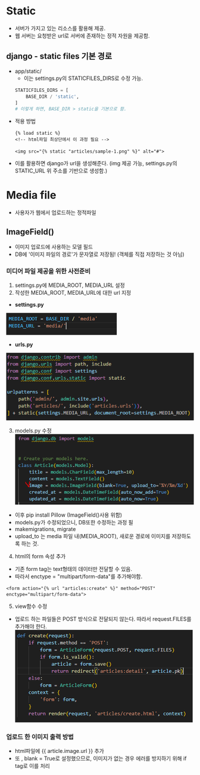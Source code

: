 # Static
- 서버가 가지고 있는 리소스를 활용해 제공.
- 웹 서버는 요청받은 url로 서버에 존재하는 정적 자원을 제공함.

## django - static files 기본 경로
- app/static/
    - 이는 settings.py의 STATICFILES_DIRS로 수정 가능.
    ```python
    STATICFILES_DIRS = [
        BASE_DIR / 'static',
    ]
    # 이렇게 하면, BASE_DIR > static을 기본으로 함.
    ```
- 적용 방법
    ```django
    {% load static %}
    <!-- html파일 최상단에서 이 과정 필요 -->

    <img src="{% static "articles/sample-1.png" %}" alt="#">
    ```
- 이를 활용하면 django가 url을 생성해준다. (img 제공 가능, settings.py의 STATIC_URL 위 주소를 기반으로 생성함.)

# Media file
- 사용자가 웹에서 업로드하는 정적파일

## ImageField()
- 이미지 업로드에 사용하는 모델 필드
- DB에 '이미지 파일의 경로'가 문자열로 저장됨! (객체를 직접 저장하는 것 아님)

### 미디어 파일 제공을 위한 사전준비
1. settings.py에 MEDIA_ROOT, MEDIA_URL 설정
2. 작성한 MEDIA_ROOT, MEDIA_URL에 대한 url 지정

- **settings.py**

![alt text](image-10.png)

- **urls.py**

![alt text](image-11.png)

3. models.py 수정
![alt text](image-12.png)
- 이후 pip install Pillow (ImageField()사용 위함)
- models.py가 수정되었으니, DB또한 수정하는 과정 필
- makemigrations, migrate
- upload_to 는 media 파일 내(MEDIA_ROOT), 새로운 경로에 이미지를 저장하도록 하는 것.

4. html의 form 속성 추가
- 기존 form tag는 text형태의 데이터만 전달할 수 있음.
- 따라서 enctype = "multipart/form-data"를 추가해야함.
```django
<form action="{% url "articles:create" %}" method="POST" enctype="multipart/form-data">
```

5. view함수 수정
- 업로드 하는 파일들은 POST 방식으로 전달되지 않는다. 따라서 request.FILES를 추가해야 한다.
![alt text](image-13.png)

### 업로드 한 이미지 출력 방법
- html파일에 {{ article.image.url }} 추가
- 또 , blank = True로 설정했으므로, 이미지가 없는 경우 에러를 방지하기 위해 if tag로 이를 처리
